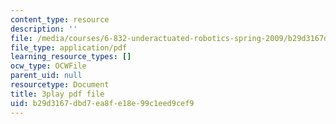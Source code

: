 ```yaml
---
content_type: resource
description: ''
file: /media/courses/6-832-underactuated-robotics-spring-2009/b29d3167dbd7ea8fe18e99c1eed9cef9_-RRYZ-b9NpI.pdf
file_type: application/pdf
learning_resource_types: []
ocw_type: OCWFile
parent_uid: null
resourcetype: Document
title: 3play pdf file
uid: b29d3167-dbd7-ea8f-e18e-99c1eed9cef9
---
```

